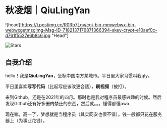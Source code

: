 # 秋凌烟｜QiuLingYan

![head][https://i.postimg.cc/R0Rb7Lgv/cgi-bin-mmwebwx-bin-webwxgetmsgimg-Msg-ID-7182137176871366394-skey-crypt-e10aef0c-d761f5527e6b8c6.jpg "Head"]

![Stars](http://img.shields.io/github/stars/Qiu-LingYan.svg)

## 自我介绍
hello！我是**QiuLingYan**，坐标中国南方某城市。平日里大家习惯叫我qly。

平日里喜欢**写写代码**（比起写应该改更合适），**刷视频**（被打）。

来到Github，还是在2021年的四月。那时也是我对程序员最感兴趣的时候。然后发现Github还有好多~~国内禁止~~的东西，然后就。。。懂得都懂awa

现在嘛，高一了，梦想就是当程序员（其实网安也很不错）。钱一般都只花在服务器上（为事业花钱）。


